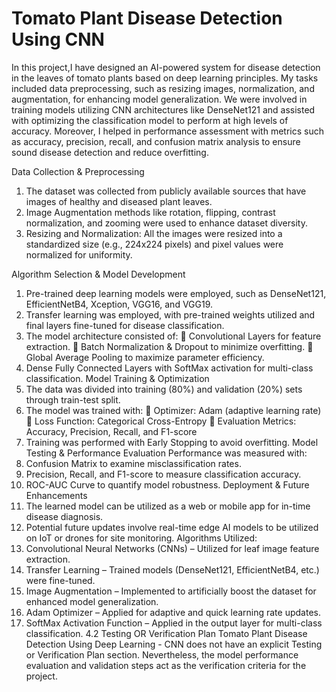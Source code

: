 <h1> Tomato Plant Disease Detection Using CNN</h1>

In this project,I have designed an AI-powered system for disease detection in the leaves of tomato plants based on deep learning principles. My tasks included data preprocessing, such as resizing images, normalization, and augmentation, for 
enhancing model generalization. We were involved in training models utilizing CNN architectures like DenseNet121 and assisted with optimizing the classification model to perform 
at high levels of accuracy. Moreover, I helped in performance assessment with metrics such as accuracy, precision, recall, and confusion matrix analysis to ensure sound disease detection and reduce overfitting.

Data Collection & Preprocessing
1. The dataset was collected from publicly available sources that have images of healthy and diseased plant leaves.
2. Image Augmentation methods like rotation, flipping, contrast normalization, and zooming were used to enhance dataset diversity.
3. Resizing and Normalization: All the images were resized into a standardized size (e.g., 224x224 pixels) and pixel values were normalized for uniformity.
   
Algorithm Selection & Model Development
1. Pre-trained deep learning models were employed, such as DenseNet121, EfficientNetB4, Xception, VGG16, and VGG19.
2. Transfer learning was employed, with pre-trained weights utilized and final layers fine-tuned for disease classification.
3. The model architecture consisted of:
 Convolutional Layers for feature extraction.
 Batch Normalization & Dropout to minimize overfitting.
 Global Average Pooling to maximize parameter efficiency.
4. Dense Fully Connected Layers with SoftMax activation for multi-class classification.
Model Training & Optimization
1. The data was divided into training (80%) and validation (20%) sets through train-test split.
2. The model was trained with:
 Optimizer: Adam (adaptive learning rate)
 Loss Function: Categorical Cross-Entropy
 Evaluation Metrics: Accuracy, Precision, Recall, and F1-score
3. Training was performed with Early Stopping to avoid overfitting.
Model Testing & Performance Evaluation
Performance was measured with:
1. Confusion Matrix to examine misclassification rates.
2. Precision, Recall, and F1-score to measure classification accuracy.
3. ROC-AUC Curve to quantify model robustness.
Deployment & Future Enhancements
1. The learned model can be utilized as a web or mobile app for in-time disease diagnosis.
2. Potential future updates involve real-time edge AI models to be utilized on IoT or drones for site monitoring.
Algorithms Utilized:
1. Convolutional Neural Networks (CNNs) – Utilized for leaf image feature extraction.
2. Transfer Learning – Trained models (DenseNet121, EfficientNetB4, etc.) were fine-tuned.
3. Image Augmentation – Implemented to artificially boost the dataset for enhanced model generalization.
4. Adam Optimizer – Applied for adaptive and quick learning rate updates.
5. SoftMax Activation Function – Applied in the output layer for multi-class classification.
4.2 Testing OR Verification Plan
Tomato Plant Disease Detection Using Deep Learning - CNN does not have an explicit Testing or Verification 
Plan section. Nevertheless, the model performance evaluation and validation steps act as the verification criteria 
for the project.

